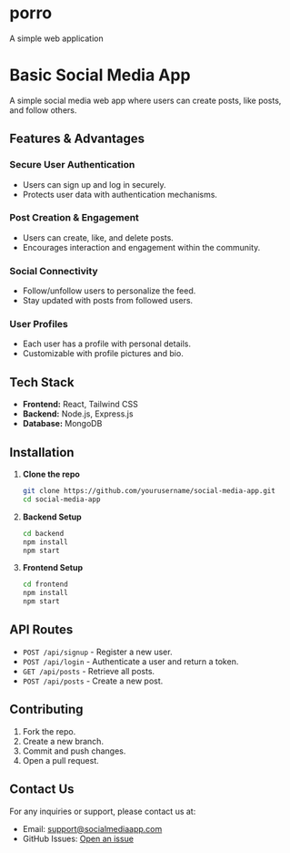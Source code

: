 # porro
A simple web application

# Basic Social Media App

A simple social media web app where users can create posts, like posts, and follow others.

## Features & Advantages

### Secure User Authentication
- Users can sign up and log in securely.
- Protects user data with authentication mechanisms.

### Post Creation & Engagement
- Users can create, like, and delete posts.
- Encourages interaction and engagement within the community.

### Social Connectivity
- Follow/unfollow users to personalize the feed.
- Stay updated with posts from followed users.

### User Profiles
- Each user has a profile with personal details.
- Customizable with profile pictures and bio.

## Tech Stack

- **Frontend:** React, Tailwind CSS
- **Backend:** Node.js, Express.js
- **Database:** MongoDB

## Installation

1. **Clone the repo**
   ```sh
   git clone https://github.com/yourusername/social-media-app.git
   cd social-media-app
   ```

2. **Backend Setup**
   ```sh
   cd backend
   npm install
   npm start
   ```

3. **Frontend Setup**
   ```sh
   cd frontend
   npm install
   npm start
   ```

## API Routes

- `POST /api/signup` - Register a new user.
- `POST /api/login` - Authenticate a user and return a token.
- `GET /api/posts` - Retrieve all posts.
- `POST /api/posts` - Create a new post.

## Contributing

1. Fork the repo.
2. Create a new branch.
3. Commit and push changes.
4. Open a pull request.

## Contact Us

For any inquiries or support, please contact us at:

- Email: support@socialmediaapp.com
- GitHub Issues: [Open an issue](https://github.com/yourusername/social-media-app/issues)
